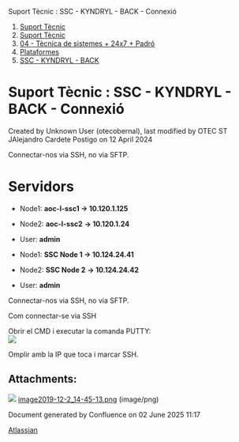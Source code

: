 Suport Tècnic : SSC - KYNDRYL - BACK - Connexió  

1.  [Suport Tècnic](index.md)
2.  [Suport Tècnic](13893782.md)
3.  [04 - Tècnica de sistemes + 24x7 + Padró](26313202.md)
4.  [Plataformes](Plataformes_41520520.md)
5.  [SSC - KYNDRYL - BACK](SSC---KYNDRYL---BACK_41521968.md)

Suport Tècnic : SSC - KYNDRYL - BACK - Connexió
===============================================

Created by Unknown User (otecobernal), last modified by OTEC ST JAlejandro Cardete Postigo on 12 April 2024

Connectar-nos via SSH, no via SFTP.

Servidors 
==========

*   Node1: **aoc-l-ssc1 → 10.120.1.125**
    
*   Node2: **aoc-l-ssc2** **→ 10.120.1.24**
*   User: **admin**

*   Node1: **SSC Node 1 → 10.124.24.41**
    
*   Node2: **SSC Node 2** **→ 10.124.24.42**
*   User: **admin**

Connectar-nos via SSH, no via SFTP.

Com connectar-se via SSH

Obrir el CMD i executar la comanda PUTTY:  
![](attachments/41521969/41521985.png)

Omplir amb la IP que toca i marcar SSH.

Attachments:
------------

![](images/icons/bullet_blue.gif) [image2019-12-2\_14-45-13.png](attachments/41521969/41521985.png) (image/png)  

Document generated by Confluence on 02 June 2025 11:17

[Atlassian](http://www.atlassian.com/)